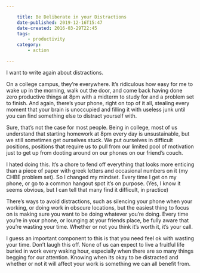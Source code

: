 ```yaml
---

    title: Be Deliberate in your Distractions
    date-published: 2019-12-16T15:47
    date-created: 2016-03-29T22:45
    tags:
        - productivity
    category:
        - action

---
```


I want to write again about distractions.

On a college campus, they’re everywhere. It’s ridiculous how easy for me to wake up in the morning, walk out the door, and come back having done zero productive things at 8pm with a midterm to study for and a problem set to finish. And again, there’s your phone, right on top of it all, stealing every moment that your brain is unoccupied and filling it with useless junk until you can find something else to distract yourself with.

Sure, that’s not the case for most people. Being in college, most of us understand that starting homework at 8pm every day is unsustainable, but we still sometimes get ourselves stuck. We put ourselves in difficult positions, positions that require us to pull from our limited pool of motivation just to get up from dooting around on our phones on our friend’s couch.

I hated doing this. It’s a chore to fend off everything that looks more enticing than a piece of paper with greek letters and occasional numbers on it (my CHBE problem set). So I changed my mindset. Every time I get on my phone, or go to a common hangout spot it’s on purpose. (Yes, I know it seems obvious, but I can tell that many find it difficult, in practice)

There’s ways to avoid distractions, such as silencing your phone when your working, or doing work in obscure locations, but the easiest thing to focus on is making sure you want to be doing whatever you’re doing. Every time you’re in your phone, or lounging at your friends place, be fully aware that you’re wasting your time. Whether or not you think it’s worth it, it’s your call.

I guess an important component to this is that you need feel ok with wasting your time. Don’t laugh this off. None of us can expect to live a fruitful life buried in work every waking hour, especially when there are so many things begging for our attention. Knowing when its okay to be distracted and whether or not it will affect your work is something we can all benefit from.
